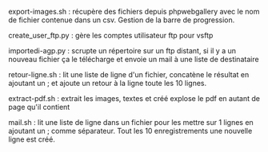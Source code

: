 export-images.sh : récupère des fichiers depuis phpwebgallery avec le nom de fichier contenue dans un csv. Gestion de la barre de progression.

create_user_ftp.py : gère les comptes utilisateur ftp pour vsftp

importedi-agp.py : scrupte un répertoire sur un ftp distant, si il y a un nouveau fichier ça le télécharge et envoie un mail à une liste de destinataire

retour-ligne.sh : lit une liste de ligne d'un fichier, concatène le résultat en ajoutant un ; et ajoute un retour à la ligne toute les 10 lignes.

extract-pdf.sh : extrait les images, textes et créé explose le pdf en autant de page qu'il contient

mail.sh : lit une liste de ligne dans un fichier pour les mettre sur 1 lignes en ajoutant un ; comme séparateur. Tout les 10 enregistrements une nouvelle ligne est créé.
